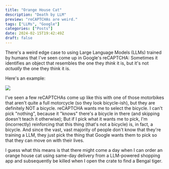 ```yaml
---
title: "Orange House Cat"
description: "Death by LLM"
preview: "reCAPTCHAs are weird."
tags: ["LLMs", "Google"]
categories: ["Posts"]
date: 2024-02-15T19:42:49Z
draft: false
---
```


There's a weird edge case to using Large Language Models (LLMs) trained by humans that I've seen come up in Google's reCAPTCHA: Sometimes it identifies an object that resembles the one they _think_ it is, but it's not _actually_ the one they think it is. 

Here's an example:

<img src="/bicycles.jpg">

I've seen a few reCAPTCHAs come up like this with one of those motorbikes that aren't quite a full motorcycle (so they look bicycle-ish), but they are definitely NOT a bicycle. reCAPTCHA wants me to select the bicycle. I can't pick "nothing", because it "knows" there's a bicycle in there (and skipping doesn't teach it otherwise); But if I pick what it wants me to pick, I'm (incorrectly) reinforcing that this thing (that's not a bicycle) is, in fact, a bicycle. And since the vast, vast majority of people don't know that they're training a LLM, they just pick the thing that Google wants them to pick so that they can move on with their lives.

I guess what this means is that there might come a day when I can order an orange house cat using same-day delivery from a LLM-powered shopping app and subsequently be killed when I open the crate to find a Bengal tiger.

